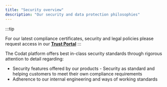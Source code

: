 ```yaml
---
title: "Security overview"
description: "Our security and data protection philosophies"
---
```


:::tip

For our latest compliance certificates, security and legal policies please request access in our **[Trust Portal](https://trust.codat.io/)**
:::

The Codat platform offers best in-class security standards through rigorous attention to detail regarding:
* Security features offered by our products - Security as standard and helping customers to meet their own compliance requirements
* Adherence to our internal engineering and ways of working standards